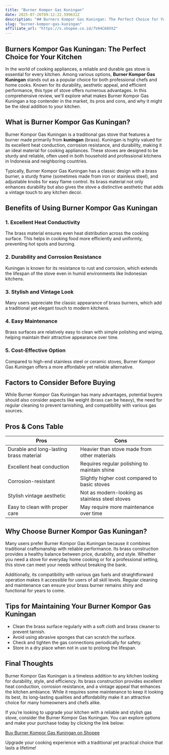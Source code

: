 ```yaml
---
title: "Burner Kompor Gas Kuningan"
date: 2025-07-26T09:12:22.599631Z
description: "## Burners Kompor Gas Kuningan: The Perfect Choice for Your Kitchen..."
slug: "burner-kompor-gas-kuningan"
affiliate_url: "https://s.shopee.co.id/7V44C68VX2"
---
```

## Burners Kompor Gas Kuningan: The Perfect Choice for Your Kitchen

In the world of cooking appliances, a reliable and durable gas stove is essential for every kitchen. Among various options, **Burner Kompor Gas Kuningan** stands out as a popular choice for both professional chefs and home cooks. Known for its durability, aesthetic appeal, and efficient performance, this type of stove offers numerous advantages. In this comprehensive review, we'll explore what makes Burner Kompor Gas Kuningan a top contender in the market, its pros and cons, and why it might be the ideal addition to your kitchen.

## What is Burner Kompor Gas Kuningan?

Burner Kompor Gas Kuningan is a traditional gas stove that features a burner made primarily from **kuningan** (brass). Kuningan is highly valued for its excellent heat conduction, corrosion resistance, and durability, making it an ideal material for cooking appliances. These stoves are designed to be sturdy and reliable, often used in both household and professional kitchens in Indonesia and neighboring countries.

Typically, Burner Kompor Gas Kuningan has a classic design with a brass burner, a sturdy frame (sometimes made from iron or stainless steel), and adjustable knobs for easy flame control. Its brass material not only enhances durability but also gives the stove a distinctive aesthetic that adds a vintage touch to any kitchen decor.

## Benefits of Using Burner Kompor Gas Kuningan

### 1. Excellent Heat Conductivity
The brass material ensures even heat distribution across the cooking surface. This helps in cooking food more efficiently and uniformly, preventing hot spots and burning.

### 2. Durability and Corrosion Resistance
Kuningan is known for its resistance to rust and corrosion, which extends the lifespan of the stove even in humid environments like Indonesian kitchens.

### 3. Stylish and Vintage Look
Many users appreciate the classic appearance of brass burners, which add a traditional yet elegant touch to modern kitchens.

### 4. Easy Maintenance
Brass surfaces are relatively easy to clean with simple polishing and wiping, helping maintain their attractive appearance over time.

### 5. Cost-Effective Option
Compared to high-end stainless steel or ceramic stoves, Burner Kompor Gas Kuningan offers a more affordable yet reliable alternative.

## Factors to Consider Before Buying

While Burner Kompor Gas Kuningan has many advantages, potential buyers should also consider aspects like weight (brass can be heavy), the need for regular cleaning to prevent tarnishing, and compatibility with various gas sources.

## Pros & Cons Table

| Pros                                    | Cons                                              |
|----------------------------------------|---------------------------------------------------|
| Durable and long-lasting brass material | Heavier than stove made from other materials     |
| Excellent heat conduction            | Requires regular polishing to maintain shine   |
| Corrosion-resistant                   | Slightly higher cost compared to basic stoves  |
| Stylish vintage aesthetic            | Not as modern-looking as stainless steel stoves |
| Easy to clean with proper care       | May require more maintenance over time       |

## Why Choose Burner Kompor Gas Kuningan?

Many users prefer Burner Kompor Gas Kuningan because it combines traditional craftsmanship with reliable performance. Its brass construction provides a healthy balance between price, durability, and style. Whether you need a stove for everyday home cooking or for a professional setting, this stove can meet your needs without breaking the bank.

Additionally, its compatibility with various gas fuels and straightforward operation makes it accessible for users of all skill levels. Regular cleaning and maintenance can ensure your brass burner remains shiny and functional for years to come.

## Tips for Maintaining Your Burner Kompor Gas Kuningan

- Clean the brass surface regularly with a soft cloth and brass cleaner to prevent tarnish.
- Avoid using abrasive sponges that can scratch the surface.
- Check and tighten the gas connections periodically for safety.
- Store in a dry place when not in use to prolong the lifespan.

## Final Thoughts

Burner Kompor Gas Kuningan is a timeless addition to any kitchen looking for durability, style, and efficiency. Its brass construction provides excellent heat conduction, corrosion resistance, and a vintage appeal that enhances the kitchen ambiance. While it requires some maintenance to keep it looking its best, its long-lasting qualities and affordability make it an attractive choice for many homeowners and chefs alike.

If you’re looking to upgrade your kitchen with a reliable and stylish gas stove, consider the Burner Kompor Gas Kuningan. You can explore options and make your purchase today by clicking the link below:

[Buy Burner Kompor Gas Kuningan on Shopee](https://s.shopee.co.id/7V44C68VX2)

Upgrade your cooking experience with a traditional yet practical choice that lasts a lifetime!